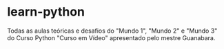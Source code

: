 # learn-python
Todas as aulas teóricas e desafios do "Mundo 1", "Mundo 2" e "Mundo 3" do Curso Python "Curso em Vídeo" apresentado pelo mestre Guanabara.

